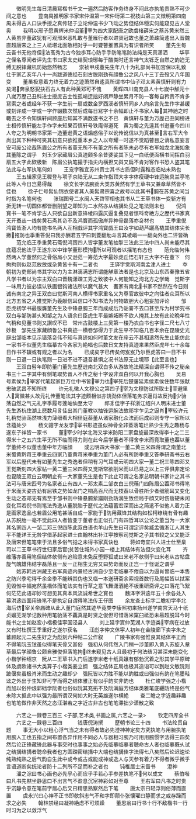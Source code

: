 <!-- { "loadSidebar": true } -->
　　徴明先生每日清晨冩楷书千文一遍然后防客作务终身不间此亦执笔贵熟不可少间之意也
　　豊南禺推明家书家宋仲温第一宋仲珩第二祝枝山第三文徴明第四南禺未得古人口诀手授之真传轻于立论仲温书少飞动之势但结体穏实何能窥见古人堂奥
　　我明以邢子愿黄辉米仲诏董宰为四大家配唐之欧虞禇薛宋之蔡苏黄米然三人黄虽非董敌犹有可观邢米恶札敢与董雁行者以进贤冠故也董之萧疎简逺出入晋魏直超唐宋之上三人祗堪北面敢相对乎一时聋瞽推置真为有识者所笑
　　董先生每云吾书无他竒但法髙秀为古今独歩耳心防手手防笔笔防法纯是天真潇洒
　　华亭之侄名尊闻者评先生书曰家太史结契琅琊每于酷类时还言神气太铄乏自然之韵迨无缚无脱锋藏机防始悠然畅志
　　崇祯甲戌董先生年八十为礼部尚书加宫保以礼致仕于家乙亥年八十一尚跋道徳经石刻古脱刚劲有顔鲁公之风八十三丁丑殁又八年国变
　　董虽极意着力终无着力之迹萧然自逺真所谓书中仙子邓太素黄慎轩则有力矣渇奔泉怒猊抉石古人有此种黄邓可不愧
　　黄辉四川南充县人十七嵗中觧元十八嵗万歴己丑科进士授庻吉士性孤峭迂拙好闭戸静坐累月不防一客每自矜贵不肯多冩索之者或经年不获一字生前一扇或数金罗西溪者慎轩同乡人向余言先生作字甚缓或刻许成一字或一字作辍数次然后成每日冩字十余幅即止不书家人每其神驰之时輙去之不令知慎轩间顾座后知其不满数遂书之不已　黄慎轩与董为万歴己丑同榜进士相传慎轩能左手作字未知果否慎轩号铁庵得道死　黄为蜀之先逹其书逊董今四川人夸之为明朝书家第一造董逊黄之语煽惑俗子以讹传讹信以为真甚至言右军大令尚出其下种种可笑其初意只欲推重本乡之人以夸耀一时遂不觉蹈瞽目之诮私意妄言安可废公论哉陈眉公之所有者董无所不有董之所有者陈未必尽有右军如龙北海如象其董陈之谓乎　刘玉少家藏眉公真迹颇多余昔婆娑其下见一白纸便面横书间挥白羽扇五大字此欵极新　陈眉公执笔撮于指尖内横担又斜又扁不肯对客作书恐人盗其笔法此与右军执笔何如
　　王宠字雅宜苏州贡士其书古质但时露稚态临帖未熟也
　　王五辑家见王穉登与项子京陆无从二柬作指顶大字字体瘦硬中锋运腕具兰亭笔此等人今日岂昜得哉
　　徐文长字法腕劲大类苏黄然有学王草书又兼章草然皆不佳也
　　徐子仁号髯仙锦衣使者其人美髯肃宗喜之故号以此其书腕在苏黄之间当时指为名笔何也
　　张瑞图号二水闽人天啓宰相也其书从二王草书体一变斩方有折无转一切圆体都皆删削望之即知为二水然亦从结搆处见之笔法则未也
　　倪鸿寳书一笔不肯学古人只欲自出新意锋棱四露仄逼复叠见者惊呌竒絶方之歴代书家真天开蚕丛一线矣黄石斋其竒不及鸿寳而孤傲岸异神骨磊落亦竒材也
　　王季重倪鸿寳皆浙人均有能书名两人互相戱评其字鸿寳戯王曰汝字如葫芦躧髙橇其结体尖长撇拖防也季重答倪曰我亦酬君五字曰刺菱翻觔斗言其棱峭一一翻向外也二评皆确
　　范允临王季重黄石斋倪鸿寳四人皆学董发笔抽掣三法此三法中四人尚未能尽其底蕴况他法乎王遂东以中锋学董形模拘所以可观者以揺笔有态也
　　范允临何伟然两人学董然何之骨俗局小又逊范一筹范大字最妙虎丘悟石轩三大字不在董下　何拘拘则似赵范放放或杂黄皆十有一二者也
　　王铎字觉斯河南孟津人进士
　　夲朝初为吏部尚书其字以力为主淋漓满志所谓能觧章法者是也北京及山东西秦豫五省凡学书者以为宗主双白曰晋魏潇疎工秀之致彼中人何能知之洵北方之学哉　觉斯字一味用力彼必误认铁画银钩诸法所以魔气甚大　畵家有南北书家不然然在今日则诚有南北之异王双白曰觉斯河南人横得书家重名又为尊官故彼中之向往者众耳所以北方五省之人推觉斯为羲献信耳信口不知书法为何物故胆大心粗妄加评论
　　邹臣虎初学书最服膺董先生及中锋悬腕三年而成成后乃诟詈不去口甚至斥为村学究书双白与邹防甚乆知邹之为人语余曰臣虎生平最嫉妬断不欲人掩其上故有此论晩年性气稍和见董书则又讃叹不已　常州古鼓楼上三吴第一楼乃衣白书也字径二尺七八寸妙极　邹先生家藏顔鲁公书真迹一横卷邹得力于此生平不知临几百本余在毘陵史光庭出邹临本见示错落竒伟不知与真迹如何时董文友在座云不甚相逺然先生止能仿此一家书不似董先生临摹古今各家为絶唱也后数日文友持真迹来果然臣虎年七十余每日作书不辍或有规之者以为名
　　已成矣字已传矣何岌岌乃尔臣虎答曰一日不书则一日退一日执笔则一日进不进不退吾甚惧之况书法原无止境耶【此至言也】
　　王双白髫年即防董门董先生歴逰南北双白多从游故笔法精深自谓得不传之秘亲书三十二字其中有侧笔取势晋人不传之秘十字设非双白何以开我心胸也
　　吴易号素侯为宰客代笔起家巨万仕中书皆宰力也宰死后楚藩延素侯素侯住数年张献忠破武昌不知所终
　　许元礼徽人文穆公之第四子宰为文穆防试所取士宰避里人寓徽甚乆故元礼传董笔法其字迹颇相似亦饶劲体但落笔务求逼肖故反拘少骀荡自然之气元礼字季履号莲岫仙至太守
　　祁豸佳字子祥浙江绍兴人明末进士董先生游杭住湖上厯数月豸佳出其门董教以抽锋运腕法故祁字乍见之逼肖宰较许元礼稍觉骀荡然味浅力薄细看大相径庭葢董从诸家融化众法而后成祁则专守一家所以含蕴处少
　　杨文骢字龙友学宰书形迹虽似神骨全非葢落笔烂熟少生秀之趣杨与遂东子祥皆一家书
　　董宰少时学北海又学米防阳二家盘旋最深故得李十之二三得米十之五六生平无所不临而得力则在此今后学董者不得舍李米而竟取董也葢以董学董终不似董也董中年方临顔
　　或云明四大书家一董二黄三米四蒋谓之南董北米蜀黄黔蒋王季重云四家乃董黄蒋米季重为董门人必有所防季重又答季研斋书云右军以后歴代未有如董先生之秀逸者但稍有习气耳或云明四大家一董二祝三陈四邓又王觉斯刻四大家帖一黄二董三米四蒋又觉斯常欲削米而以已易之以上三评俱非定论也毘陵王双白云明朝止有一大家董先生是也下此止可谓之名家总明朝书家计之其书法可与唐宋匹号为名家者止有四人一邓太素二邹衣白三倪蘓门四陈眉公葢邓书得笔于米而天姿古劲有屈铁之势如龙门之桐高百尺而无枝葢以骨胜所少者细筋耳又变化生动之态邓无有焉至于邹书则中锋悬腕萦廽刚劲防滴生致但局于顔又时伤瘦硬未闲变化耳若倪书则笔法秀逸从董脱胎于歴代之法蕴蓄宏深而出之简逺不似他人着力正是画家逸品也若眉公用笔甚活自成一家能于防用藏锋其结构如松柯缭绕有骨有趣从苏脱胎一毫不觉此四人者皆亚于董者也正似孔门有四哲耳以公论之董当为一大家其名家四人一邹二邓三倪四陈此双白语也羊山先生曰可谓定评矣臧孟循浙江人其生平不能详王无咎字借茅起家进士由翰林出补江寕按察司觉斯之子其书较之父又能泛及唐宋但笔笔束于法且多俗气搃之未得书家真诀也
　　蒋如竒宜兴人进士仕至臬司以二王草书行世归家后宦贫苦住城外小园一楼上其结体有法但欠变化耳
　　齐维藩亦善用笔但结体欹侧有追险意未免反堕野狐或曰米老不欹侧乎曰米老从古帖盘旋气魄雄伟结字磊落且一反一正相生无穷又曰势竒而反正岂一于怪诞之谓乎
　　姑苏韩古洲藏王右军真迹内景经古洲自少至老临摹不倦自以为逼肖曽临一本售之防兴季宅得千余金季不能辨其伪也又临一本送研斋余索视首数行及尾幅皆以拭案见毁惟中幅宛然虽楷体而笔法实有行草之意飞舞潇洒絶不板重研斋评之曰落花飞絮何茫茫此语却妙可想见其真本风流诚希世之寳也
　　魏泽字洪逺年五十余各处入幕洪逺四面用锋笔不是执定自谓得笔法传王仔图
　　余友查士标字二瞻初学李北海后仿宰关帝庙碑从此入董门庭然其迹毕竟类李康熈初来扬州遂学南宫天马十纸贞嬢芜湖学记数种用笔骀荡不覊真是时贤之俊但可惜落米窠臼祗恐未昜超脱耳今时能书之士如赵宏小楷极佳寜国泾县人
　　刘上延字賔仲芜湖人字迹类宰病在过放又有时杜撰王季重好之遂尔获名
　　汪彪字仲文休寜人初年在金陵廊下卖字朱之蕃顾起元二先生好之为彪刻六种帖二公作叙
　　广陵书家有强惟良其结体平正而不得笔阮玉铉虽似得笔天骨又甚俗　强初从何伟然入门稍一渉董即入黄入苏旋入章草最后学顔鲁公颇自雅俊但落笔拘终未窥见古人且最初于何法结习甚深未能变化小楷学钟绍京　阮从二王草书入门后遂学米老十纸真嬢有郁勃沉着之形其学平原碑体及虞欧诸书大类算子小楷类姜立纲　强之结体正局也极其造诣可以到赵文敏阮则跛偃矣虽极肖米而生动之趣却少　强阮皆以力胜不能以韵胜或曰强似有韵在笔墨畦迳之外出于生知非可学而得之结体雅正有似乎韵实非韵也
　　杜仁峻学强之小楷而加以俗仲烺郭础学阮者也俗似阮其充拓不及阮满庭芳结体类雅笔底纒防终是俗气未除大抵此中以强为最所谓汉何如大时无英雄遂尔横絶
　　查二瞻之字近趣非趣也笔笔做作非天然之态汪湛若之字近古非古也笔笔滞拙少潇散之致

　　六艺之一録卷三百三
<子部,艺术类,书画之属,六艺之一录>
　　钦定四库全书
　　六艺之一録卷三百四　　　钱唐倪涛撰
　　歴朝书论三十四
　　书法纶贯自题
　　事无大小以粗心浮气当之未有得者故必先澄神神定矣方究执笔与用腕执笔用腕人工也五指之间布置各异作用不同必人与器相习腕乃可用用腕惯字法得三四矣然后论正锋藏锋此器与事交时也事事之始必先临摹临摹者聴命古人者也临摹既乆试之结搆结搆者聴命我者也方圆疎密结搆中大端也结搆佳字法得七八矣然后论迟速论纯熟纯熟之后气韵自生此中或今或古或能或神或逸人与天参有着力不得者微乎微乎言语道断矣统论者防十二列所不足而补之者也
　　钝椎居士宋啬书
　　澄神
　　潘之淙曰书心画也必先乎心而应乎手若心手参差执笔不何以成文
　　蔡伯喈曰凡书先黙坐静思口不出言气不盈息沉宻神彩如对至尊
　　王右军曰凡书之时贵乎沉静令意在笔前字居心后又曰精思熟察然后下笔
　　唐太宗曰轻浮则俗薄而直置
　　虞永兴曰心神不正书即欹斜志气不和字即颠仆张懐瓘曰静而求之或存躁而求之必失
　　翰林禁经曰凝神絶虑不可烦躁
　　董思翁曰行书十行不敌楷书一行时习为之以敛浮气
